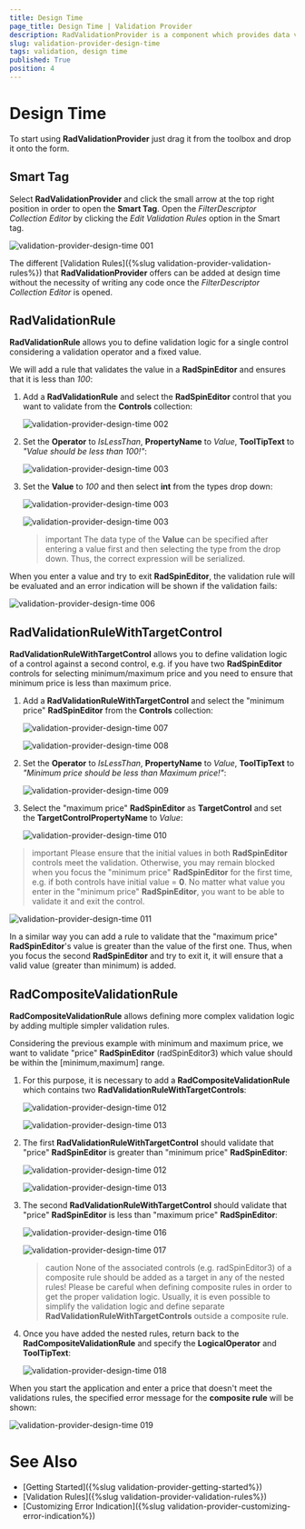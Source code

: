 ```yaml
---
title: Design Time
page_title: Design Time | Validation Provider
description: RadValidationProvider is a component which provides data validation management for editors in bound and unbound mode. 
slug: validation-provider-design-time
tags: validation, design time
published: True
position: 4 
---
```


# Design Time

To start using **RadValidationProvider** just drag it from the toolbox and drop it onto the form.

## Smart Tag

Select **RadValidationProvider** and click the small arrow at the top right position in order to open the **Smart Tag**. Open the *FilterDescriptor Collection Editor* by clicking the *Edit Validation Rules* option in the Smart tag.

![validation-provider-design-time 001](images/validation-provider-design-time001.png) 

The different [Validation Rules]({%slug validation-provider-validation-rules%}) that **RadValidationProvider** offers can be added at design time without the necessity of writing any code once the *FilterDescriptor Collection Editor* is opened. 

## RadValidationRule

**RadValidationRule** allows you to define validation logic for a single control considering a validation operator and a fixed value.

We will add a rule that validates the value in a **RadSpinEditor** and ensures that it is less than *100*: 

1. Add a **RadValidationRule** and select the **RadSpinEditor** control that you want to validate from the **Controls** collection: 

	![validation-provider-design-time 002](images/validation-provider-design-time002.png) 

2. Set the **Operator** to *IsLessThan*, **PropertyName** to *Value*, **ToolTipText** to *"Value should be less than 100!"*:

	![validation-provider-design-time 003](images/validation-provider-design-time003.png) 

3. Set the **Value** to *100* and then select **int** from the types drop down:

	![validation-provider-design-time 003](images/validation-provider-design-time004.png) 

	![validation-provider-design-time 003](images/validation-provider-design-time005.png) 

	>important The data type of the **Value** can be specified after entering a value first and then selecting the type from the drop down. Thus, the correct expression will be serialized.

When you enter a value and try to exit **RadSpinEditor**, the validation rule will be evaluated and an error indication will be shown if the validation fails:

![validation-provider-design-time 006](images/validation-provider-design-time006.png) 

## RadValidationRuleWithTargetControl

**RadValidationRuleWithTargetControl** allows you to define validation logic of a control against a second control, e.g. if you have two **RadSpinEditor** controls for selecting minimum/maximum price and you need to ensure that minimum price is less than maximum price. 

1. Add a **RadValidationRuleWithTargetControl** and select the "minimum price" **RadSpinEditor** from the **Controls** collection: 

	![validation-provider-design-time 007](images/validation-provider-design-time007.png) 

	![validation-provider-design-time 008](images/validation-provider-design-time008.png) 

2. Set the **Operator** to *IsLessThan*, **PropertyName** to *Value*, **ToolTipText** to *"Minimum price should be less than Maximum price!"*:

	![validation-provider-design-time 009](images/validation-provider-design-time009.png) 

3. Select the "maximum price" **RadSpinEditor** as **TargetControl** and set the **TargetControlPropertyName** to *Value*:

	![validation-provider-design-time 010](images/validation-provider-design-time010.png) 

>important Please ensure that the initial values in both **RadSpinEditor** controls meet the validation. Otherwise, you may remain blocked when you focus the "minimum price" **RadSpinEditor** for the first time, e.g. if both controls have initial value = **0**. No matter what value you enter in the "minimum price" **RadSpinEditor**, you want to be able to validate it and exit the control.
>

![validation-provider-design-time 011](images/validation-provider-design-time011.png)   

In a similar way you can add a rule to validate that the "maximum price" **RadSpinEditor**'s value is greater than the value of the first one. Thus, when you focus the second **RadSpinEditor** and try to exit it, it will ensure that a valid value (greater than minimum) is added.

## RadCompositeValidationRule

**RadCompositeValidationRule** allows defining more complex validation logic by adding multiple simpler validation rules.

Considering the previous example with minimum and maximum price, we want to validate "price" **RadSpinEditor**  (radSpinEditor3) which value should be within the [minimum,maximum] range.

1. For this purpose, it is necessary to add a **RadCompositeValidationRule** which contains two **RadValidationRuleWithTargetControls**:

	![validation-provider-design-time 012](images/validation-provider-design-time012.png)   

	![validation-provider-design-time 013](images/validation-provider-design-time013.png) 

2. The first **RadValidationRuleWithTargetControl** should validate that "price" **RadSpinEditor** is greater than "minimum price" **RadSpinEditor**:

	![validation-provider-design-time 012](images/validation-provider-design-time014.png)   

	![validation-provider-design-time 013](images/validation-provider-design-time015.png) 

3. The second **RadValidationRuleWithTargetControl** should validate that "price" **RadSpinEditor** is less than "maximum price" **RadSpinEditor**:

	![validation-provider-design-time 016](images/validation-provider-design-time016.png)   

	![validation-provider-design-time 017](images/validation-provider-design-time017.png) 

	>caution None of the associated controls (e.g. radSpinEditor3) of a composite rule should be added as a target in any of the nested rules! Please be careful when defining composite rules in order to get the proper validation logic. Usually, it is even possible to simplify the validation logic and define separate **RadValidationRuleWithTargetControls** outside a composite rule.
	

4. Once you have added the nested rules, return back to the **RadCompositeValidationRule** and specify the **LogicalOperator** and **ToolTipText**:

	![validation-provider-design-time 018](images/validation-provider-design-time018.png)  

When you start the application and enter a price that doesn't meet the validations rules, the specified error message for the **composite rule** will be shown:

![validation-provider-design-time 019](images/validation-provider-design-time019.png)  

# See Also

* [Getting Started]({%slug validation-provider-getting-started%})
* [Validation Rules]({%slug validation-provider-validation-rules%})
* [Customizing Error Indication]({%slug validation-provider-customizing-error-indication%})
        
